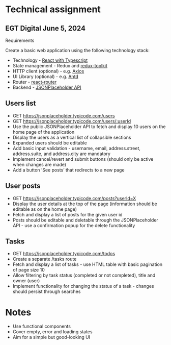 # Technical assignment

## EGT Digital June 5, 2024

Requirements

Create a basic web application using the following technology stack:


- Technology - [React with Typescript](https://create-react-app.dev/docs/adding-typescript/) 
- State management - Redux and [redux-toolkit](https://redux-toolkit.js.org/introduction/getting-started)
- HTTP client (optional) - e.g. [Axios](https://github.com/axios/axios)
- UI Library (optional) - e.g. [Antd](https://ant.design/components/overview/)
- Router - [react-router](https://reactrouter.com/)
- Backend - [JSONPlaceholder API](https://jsonplaceholder.typicode.com/guide/)


## Users list

- GET https://jsonplaceholder.typicode.com/users
- GET https://jsonplaceholder.typicode.com/users/:userId
- Use the public JSONPlaceholder API to fetch and display 10 users on the home page of the application
- Display the users as a vertical list of collapsible sections
- Expanded users should be editable
- Add basic input validation - username, email, address.street, address.suite, and address.city are mandatory
- Implement cancel/revert and submit buttons (should only be active when changes are made)
- Add a button ’See posts’ that redirects to a new page



## User posts
- GET      https://jsonplaceholder.typicode.com/posts?userId=X
- Display the user details at the top of the page (information should be editable as on the home page)
- Fetch and display a list of posts for the given user id
- Posts should be editable and deletable through the JSONPlaceholder API - use a confirmation popup for the delete functionality

## Tasks
- GET    https://jsonplaceholder.typicode.com/todos
- Create a separate /tasks route
- Fetch and display a list of tasks - use HTML table with basic pagination of page size 10
- Allow filtering by task status (completed or not completed), title and owner (user)
- Implement functionality for changing the status of a task - changes should persist through searches

# Notes
- Use functional components
- Cover empty, error and loading states
- Aim for a simple but good-looking UI